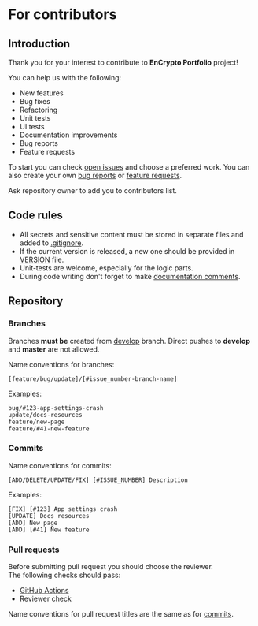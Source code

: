 # For contributors

## Introduction

Thank you for your interest to contribute to **EnCrypto Portfolio** project!

You can help us with the following:
- New features
- Bug fixes
- Refactoring
- Unit tests
- UI tests
- Documentation improvements
- Bug reports
- Feature requests

To start you can check [open issues](https://github.com/intellisoftalpin/EnCryptoPortfolio/issues) and 
choose a preferred work. You can also create your own
[bug reports](https://github.com/intellisoftalpin/EnCryptoPortfolio/issues/new?assignees=&labels=bug&template=bug-report.md&title=) 
or [feature requests](https://github.com/intellisoftalpin/EnCryptoPortfolio/issues/new?assignees=&labels=feature&template=feature_request.md&title=).

Ask repository owner to add you to contributors list.

## Code rules

- All secrets and sensitive content must be stored in separate files and added to [.gitignore](https://github.com/intellisoftalpin/EnCryptoPortfolio/blob/main/.gitignore).
- If the current version is released, a new one should be provided in [VERSION](https://github.com/intellisoftalpin/EnCryptoPortfolio/blob/develop/VERSION) file.
- Unit-tests are welcome, especially for the logic parts.
- During code writing don't forget to make [documentation comments](https://dart.dev/effective-dart/documentation).

## Repository

### Branches

Branches **must be** created from [develop](https://github.com/intellisoftalpin/EnCryptoPortfolio/tree/develop) branch. 
Direct pushes to **develop** and **master** are not allowed.

Name conventions for branches:

```
[feature/bug/update]/[#issue_number-branch-name]
```

Examples:

```
bug/#123-app-settings-crash
update/docs-resources
feature/new-page
feature/#41-new-feature
```

### Commits

Name conventions for commits:

```
[ADD/DELETE/UPDATE/FIX] [#ISSUE_NUMBER] Description
```

Examples:

```
[FIX] [#123] App settings crash
[UPDATE] Docs resources
[ADD] New page
[ADD] [#41] New feature
```

### Pull requests

Before submitting pull request you should choose the reviewer.  
The following checks should pass:

- [GitHub Actions](https://github.com/intellisoftalpin/EnCryptoPortfolio/actions)
- Reviewer check

Name conventions for pull request titles are the same as for [commits](#commits).
